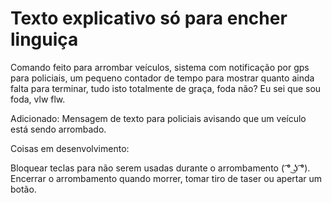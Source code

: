# Texto explicativo só para encher linguiça
Comando feito para arrombar veículos, sistema com notificação por gps para policiais, um pequeno contador de tempo para mostrar quanto ainda falta para terminar, tudo isto totalmente de graça, foda não? Eu sei que sou foda, vlw flw.

Adicionado:
Mensagem de texto para policiais avisando que um veículo está sendo arrombado.

Coisas em desenvolvimento:

Bloquear teclas para não serem usadas durante o arrombamento ( ͡° ͜ʖ ͡°).
Encerrar o arrombamento quando morrer, tomar tiro de taser ou apertar um botão.
